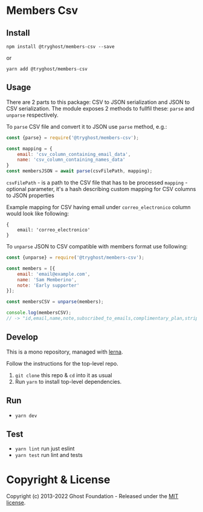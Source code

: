 # Members Csv

## Install

`npm install @tryghost/members-csv --save`

or

`yarn add @tryghost/members-csv`


## Usage
There are 2 parts to this package: CSV to JSON serialization and JSON to CSV serialization. The module exposes 2 methods to fullfil these: `parse` and `unparse` respectively.

To `parse` CSV file and convert it to JSON use `parse` method, e.g.:
```js
const {parse} = require('@tryghost/members-csv');

const mapping = {
    email: 'csv_column_containing_email_data',
    name: 'csv_column_containing_names_data'
}
const membersJSON = await parse(csvFilePath, mapping);
```

`csvFilePath` - is a path to the CSV file that has to be processed
`mapping` - optional parameter, it's a hash describing custom mapping for CSV columns to JSON properties

Example mapping for CSV having email under `correo_electronico` column would look like following:
```
{
    email: 'correo_electronico'
}
```

To `unparse` JSON to CSV compatible with members format use following:
```js
const {unparse} = require('@tryghost/members-csv');

const members = [{
    email: 'email@example.com',
    name: 'Sam Memberino',
    note: 'Early supporter'
}];

const membersCSV = unparse(members);

console.log(membersCSV);
// -> "id,email,name,note,subscribed_to_emails,complimentary_plan,stripe_customer_id,created_at,deleted_at,labels\r\n,email@example.com,Sam Memberino,Early supporter,,,,,,"
```

## Develop

This is a mono repository, managed with [lerna](https://lernajs.io/).

Follow the instructions for the top-level repo.
1. `git clone` this repo & `cd` into it as usual
2. Run `yarn` to install top-level dependencies.


## Run

- `yarn dev`


## Test

- `yarn lint` run just eslint
- `yarn test` run lint and tests




# Copyright & License 

Copyright (c) 2013-2022 Ghost Foundation - Released under the [MIT license](LICENSE).
